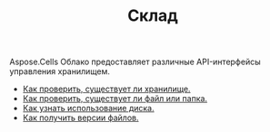 ﻿---
title: Склад
second_title: Aspose.Cells Cloud Documen
type: docs
url: /ru/storage/
keywords: disc-usage, file version, exist
description: Aspose.Cells Cloud REST API поддерживает загрузку, скачивание, удаление, копирование и перемещение папок. SDK поддерживает различные языки разработки. К ним относятся Android, C#, Go, Java, NodeJS, Perl, PHP, Python, Ruby и Swift.
weight: 100
---
Aspose.Cells Облако предоставляет различные API-интерфейсы управления хранилищем.

- [Как проверить, существует ли хранилище.](/cells/ru/storage/exist/)
- [Как проверить, существует ли файл или папка.](/cells/ru/storage/object-exists/)
- [Как узнать использование диска.](/cells/ru/storage/disc/)
- [Как получить версии файлов.](/cells/ru/storage/file-versions/)


